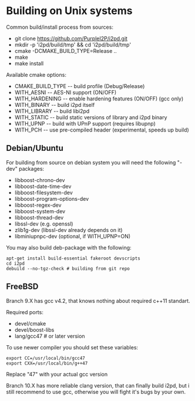 Building on Unix systems
=============================

Common build/install process from sources:

* git clone https://github.com/PurpleI2P/i2pd.git
* mkdir -p 'i2pd/build/tmp' && cd 'i2pd/build/tmp'
* cmake -DCMAKE_BUILD_TYPE=Release <more options> ..
* make
* make install

Available cmake options:

* CMAKE_BUILD_TYPE -- build profile (Debug/Release)
* WITH_AESNI -- AES-NI support (ON/OFF)
* WITH_HARDENING -- enable hardening features (ON/OFF) (gcc only)
* WITH_BINARY  -- build i2pd itself
* WITH_LIBRARY -- build libi2pd
* WITH_STATIC  -- build static versions of library and i2pd binary
* WITH_UPNP    -- build with UPnP support (requires libupnp)
* WITH_PCH     -- use pre-compiled header (experimental, speeds up build)

Debian/Ubuntu
-------------

For building from source on debian system you will need the following "-dev" packages:

* libboost-chrono-dev
* libboost-date-time-dev
* libboost-filesystem-dev
* libboost-program-options-dev
* libboost-regex-dev
* libboost-system-dev
* libboost-thread-dev
* libssl-dev (e.g. openssl)
* zlib1g-dev (libssl-dev already depends on it)
* libminiupnpc-dev (optional, if WITH_UPNP=ON)

You may also build deb-package with the following:

    apt-get install build-essential fakeroot devscripts
    cd i2pd
    debuild --no-tgz-check # building from git repo

FreeBSD
-------

Branch 9.X has gcc v4.2, that knows nothing about required c++11 standart.

Required ports:

* devel/cmake
* devel/boost-libs
* lang/gcc47 # or later version

To use newer compiler you should set these variables:

    export CC=/usr/local/bin/gcc47
    export CXX=/usr/local/bin/g++47

Replace "47" with your actual gcc version

Branch 10.X has more reliable clang version, that can finally build i2pd,
but i still recommend to use gcc, otherwise you will fight it's bugs by
your own.
